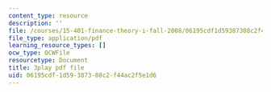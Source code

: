 ```yaml
---
content_type: resource
description: ''
file: /courses/15-401-finance-theory-i-fall-2008/06195cdf1d59387308c2f44ac2f5e1d6_Q2qjnLO3I_M.pdf
file_type: application/pdf
learning_resource_types: []
ocw_type: OCWFile
resourcetype: Document
title: 3play pdf file
uid: 06195cdf-1d59-3873-08c2-f44ac2f5e1d6
---
```

